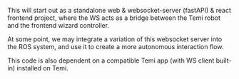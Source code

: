 This will start out as a standalone web & websocket-server (fastAPI) & react frontend project,
where the WS acts as a bridge between the Temi robot and the frontend wizard controller.

At some point, we may integrate a variation of this websocket server into the ROS system,
and use it to create a more autonomous interaction flow.

This code is also dependent on a compatible Temi app (with WS client built-in) installed on Temi.

